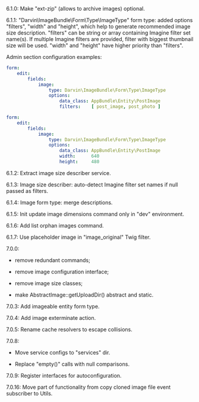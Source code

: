 6.1.0: Make "ext-zip" (allows to archive images) optional.

6.1.1: "Darvin\ImageBundle\Form\Type\ImageType" form type: added options "filters", "width" and "height", which help
 to generate recommended image size description. "filters" can be string or array containing Imagine filter set name(s).
 If multiple Imagine filters are provided, filter with biggest thumbnail size will be used. "width" and "height" have
 higher priority than "filters".
 
Admin section configuration examples:

```yaml
form:
    edit:
        fields:
            image:
                type: Darvin\ImageBundle\Form\Type\ImageType
                options:
                    data_class: AppBundle\Entity\PostImage
                    filters:    [ post_image, post_photo ]
```

```yaml
form:
    edit:
        fields:
            image:
                type: Darvin\ImageBundle\Form\Type\ImageType
                options:
                    data_class: AppBundle\Entity\PostImage
                    width:      640
                    height:     480
```

6.1.2: Extract image size describer service.

6.1.3: Image size describer: auto-detect Imagine filter set names if null passed as filters.

6.1.4: Image form type: merge descriptions.

6.1.5: Init update image dimensions command only in "dev" environment.

6.1.6: Add list orphan images command.

6.1.7: Use placeholder image in "image_original" Twig filter.

7.0.0:

- remove redundant commands;

- remove image configuration interface;

- remove image size classes;

- make AbstractImage::getUploadDir() abstract and static.

7.0.3: Add imageable entity form type.

7.0.4: Add image exterminate action.

7.0.5: Rename cache resolvers to escape collisions.

7.0.8:
 
- Move service configs to "services" dir.

- Replace "empty()" calls with null comparisons.

7.0.9: Register interfaces for autoconfiguration.

7.0.16: Move part of functionality from copy cloned image file event subscriber to Utils.
